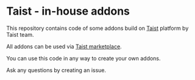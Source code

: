 Taist - in-house addons
=======================
This repository contains code of some addons build on [Taist](http://tai.st) platform by Taist team.

All addons can be used via [Taist marketplace](http://tai.st/addons).

You can use this code in any way to create your own addons.

Ask any questions by creating an issue.

